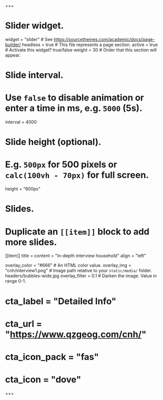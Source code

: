 +++
# Slider widget.
widget = "slider"  # See https://sourcethemes.com/academic/docs/page-builder/
headless = true  # This file represents a page section.
active = true  # Activate this widget? true/false
weight = 30  # Order that this section will appear.

# Slide interval.
# Use `false` to disable animation or enter a time in ms, e.g. `5000` (5s).
interval = 4000

# Slide height (optional).
# E.g. `500px` for 500 pixels or `calc(100vh - 70px)` for full screen.
height = "600px"

# Slides.
# Duplicate an `[[item]]` block to add more slides.

[[item]]
  title = 
  content = "In-depth interview household"
  align = "left"

  overlay_color = "#666"  # An HTML color value.
  overlay_img = "cnh/interview1.png"  # Image path relative to your `static/media/` folder. headers/bubbles-wide.jpg
  overlay_filter = 0.1  # Darken the image. Value in range 0-1.

#  cta_label = "Detailed Info"
#  cta_url = "https://www.qzgeog.com/cnh/"
#  cta_icon_pack = "fas"
#  cta_icon = "dove"

+++
